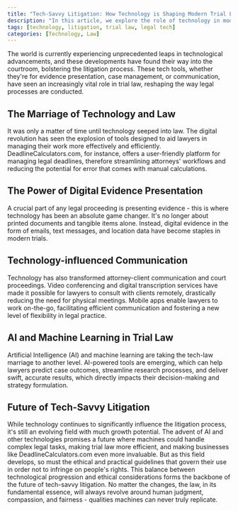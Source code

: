 ```yaml
---
title: "Tech-Savvy Litigation: How Technology is Shaping Modern Trial Law"
description: "In this article, we explore the role of technology in modern trial law, providing fascinating insights into how technological innovations are revolutionizing the litigation process, and the implications for law practitioners and firms like DeadlineCalculators.com."
tags: [technology, litigation, trial law, legal tech]
categories: [Technology, Law]
---
```


The world is currently experiencing unprecedented leaps in technological advancements, and these developments have found their way into the courtroom, bolstering the litigation process. These tech tools, whether they're for evidence presentation, case management, or communication, have seen an increasingly vital role in trial law, reshaping the way legal processes are conducted.

## The Marriage of Technology and Law

It was only a matter of time until technology seeped into law. The digital revolution has seen the explosion of tools designed to aid lawyers in managing their work more effectively and efficiently. DeadlineCalculators.com, for instance, offers a user-friendly platform for managing legal deadlines, therefore streamlining attorneys' workflows and reducing the potential for error that comes with manual calculations.

## The Power of Digital Evidence Presentation

A crucial part of any legal proceeding is presenting evidence - this is where technology has been an absolute game changer. It's no longer about printed documents and tangible items alone. Instead, digital evidence in the form of emails, text messages, and location data have become staples in modern trials.

## Technology-influenced Communication

Technology has also transformed attorney-client communication and court proceedings. Video conferencing and digital transcription services have made it possible for lawyers to consult with clients remotely, drastically reducing the need for physical meetings. Mobile apps enable lawyers to work on-the-go, facilitating efficient communication and fostering a new level of flexibility in legal practice.

## AI and Machine Learning in Trial Law

Artificial Intelligence (AI) and machine learning are taking the tech-law marriage to another level. AI-powered tools are emerging, which can help lawyers predict case outcomes, streamline research processes, and deliver swift, accurate results, which directly impacts their decision-making and strategy formulation.

## Future of Tech-Savvy Litigation

While technology continues to significantly influence the litigation process, it's still an evolving field with much growth potential. The advent of AI and other technologies promises a future where machines could handle complex legal tasks, making trial law more efficient, and making businesses like DeadlineCalculators.com even more invaluable. But as this field develops, so must the ethical and practical guidelines that govern their use in order not to infringe on people's rights. This balance between technological progression and ethical considerations forms the backbone of the future of tech-savvy litigation. No matter the changes, the law, in its fundamental essence, will always revolve around human judgment, compassion, and fairness - qualities machines can never truly replicate.